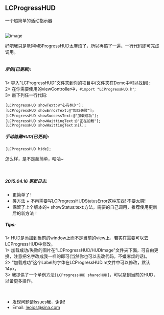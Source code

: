 ## LCProgressHUD
一个超简单的活动指示器 <br><br>

![image](https://github.com/LeoiOS/LCProgressHUD/blob/master/HUDemo.gif)<br>

好吧我只是觉得MBProgressHUD太麻烦了，所以再搞了一遍，一行代码即可完成调用。<br><br>

##### 示例(已更新):
1> 导入"LCProgressHUD"文件夹到你的项目中(文件夹在Demo中可以找到);<br>
2> 在你需要使用的viewController中，`#import "LCProgressHUD.h"`;<br>
3> 敲下列任一行代码:<br>
  ```
  [LCProgressHUD showText:@"心有林夕"];
  [LCProgressHUD showErrorText:@"加载失败"];
  [LCProgressHUD showSuccessText:@"加载成功"];
  [LCProgressHUD showWaittingText:@"正在加载"];
  [LCProgressHUD showWaittingText:nil];
  ```

##### 手动隐藏HUD(已更新):
  ```
  [LCProgressHUD hide];
  ```

怎么样，是不是超简单，哈哈~<br><br><br>

##### 2015.04.16 更新日志:
* 更简单了!
* 类方法 + 不再需要写LCProgressHUDStatusError这种东西! 不要太爽!
* 保留了上个版本的+ showStatus:text:方法，需要的自己调用，推荐使用更新后的新方法！

##### Tips:
1> HUD是添加到当前的window上而不是当前的view上，若实在需要可以去LCProgressHUD中修改。<br>
1> 加载成功/失败的图片在"LCProgressHUD/HUDImage"文件夹下面，可自由更换，注意把名字改成我一样的即可(当然你也可以去改代码，不嫌麻烦的话)。<br>
2> "加载成功"这个Label的字体在LCProgressHUD.m文件中可以修改，默认14px。<br>
3> 我提供了一个单例方法`[LCProgressHUD sharedHUD]`，可以拿到当前的HUD，以备更多操作。<br><br><br>


* 发现问题请lssues我，谢谢!
* Email: leoios@sina.com
